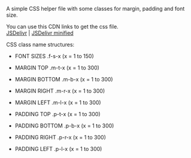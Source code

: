 A simple CSS helper file with some classes for margin, padding and font size.

You can use this CDN links to get the css file. <br/>
	<a href="https://cdn.jsdelivr.net/gh/Mainul12501/css-common-helper-classes/helper.css" target="_blank">JSDelivr</a> | <a href="https://cdn.jsdelivr.net/gh/Mainul12501/css-common-helper-classes/helper.min.css" target="_blank">JSDelivr minified</a> 
	

CSS class name structures:

* FONT SIZES 
	.f-s-x (x = 1 to 150)

* MARGIN TOP
	.m-t-x (x = 1 to 300)
	
* MARGIN BOTTOM
	.m-b-x (x = 1 to 300)
	
* MARGIN RIGHT
	.m-r-x (x = 1 to 300)
	
* MARGIN LEFT
	.m-l-x (x = 1 to 300)
	
* PADDING TOP
	.p-t-x (x = 1 to 300)
		
* PADDING BOTTOM
	.p-b-x (x = 1 to 300)
		
* PADDING RIGHT
	.p-r-x (x = 1 to 300)
		
* PADDING LEFT
	.p-l-x (x = 1 to 300)